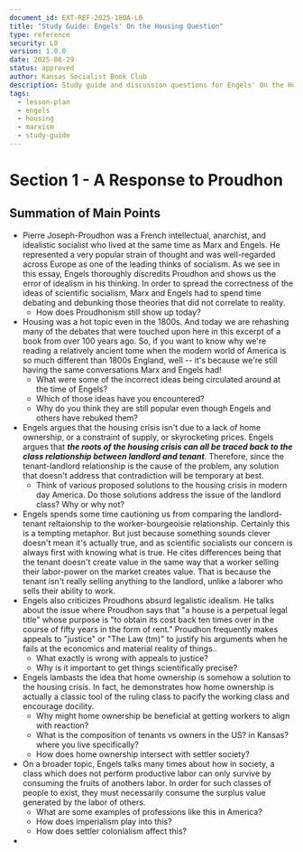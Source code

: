 ```yaml
---
document_id: EXT-REF-2025-180A-L0
title: "Study Guide: Engels' On the Housing Question"
type: reference
security: L0
version: 1.0.0
date: 2025-06-29
status: approved
author: Kansas Socialist Book Club
description: Study guide and discussion questions for Engels' On the Housing Question, focusing on the housing crisis and class relations
tags:
  - lesson-plan
  - engels
  - housing
  - marxism
  - study-guide
---
```


# Section 1 - A Response to Proudhon
## Summation of Main Points
* Pierre Joseph-Proudhon was a French intellectual, anarchist, and idealistic socialist who lived at the same time as Marx and Engels. He represented a very popular strain of thought and was well-regarded across Europe as one of the leading thinks of socialism. As we see in this essay, Engels thoroughly discredits Proudhon and shows us the error of idealism in his thinking. In order to spread the correctness of the ideas of scientific socialism, Marx and Engels had to spend time debating and debunking those theories that did not correlate to reality.
	* How does Proudhonism still show up today?
* Housing was a hot topic even in the 1800s. And today we are rehashing many of the debates that were touched upon here in this excerpt of a book from over 100 years ago. So, if you want to know why we're reading a relatively ancient tome when the modern world of America is so much different than 1800s England, well -- it's because we're still having the same conversations Marx and Engels had!
	* What were some of the incorrect ideas being circulated around at the time of Engels?
	* Which of those ideas have you encountered?
	* Why do you think they are still popular even though Engels and others have rebuked them?
* Engels argues that the housing crisis isn't due to a lack of home ownership, or a constraint of supply, or skyrocketing prices. Engels argues that ***the roots of the housing crisis can all be traced back to the class relationship between landlord and tenant***. Therefore, since the tenant-landlord relationship is the cause of the problem, any solution that doesn't address that contradiction will be temporary at best.
	* Think of various proposed solutions to the housing crisis in modern day America. Do those solutions address the issue of the landlord class? Why or why not?
* Engels spends some time cautioning us from comparing the landlord-tenant reltaionship to the worker-bourgeoisie relationship. Certainly this is a tempting metaphor. But just because something sounds clever doesn't mean it's actually true, and as scientific socialists our concern is always first with knowing what is true. He cites differences being that the tenant doesn't create value in the same way that a worker selling their labor-power on the market creates value. That is because the tenant isn't really selling anything to the landlord, unlike a laborer who sells their ability to work.
* Engels also criticizes Proudhons absurd legalistic idealism. He talks about the issue where Proudhon says that "a house is a perpetual legal title" whose purpose is "to obtain its cost back ten times over in the course of fifty years in the form of rent." Proudhon frequently makes appeals to "justice" or "The Law (tm)" to justify his arguments when he fails at the economics and material reality of things..
	* What exactly is wrong with appeals to justice?
	* Why is it important to get things scientifically precise?
* Engels lambasts the idea that home ownership is somehow a solution to the housing crisis. In fact, he demonstrates how home ownership is actually a classic tool of the ruling class to pacify the working class and encourage docility.
	* Why might home ownership be beneficial at getting workers to align with reaction?
	* What is the composition of tenants vs owners in the US? in Kansas? where you live specifically?
	* How does home ownership intersect with settler society?
* On a broader topic, Engels talks many times about how in society, a class which does not perform productive labor can only survive by consuming the fruits of anothers labor. In order for such classes of people to exist, they must necessarily consume the surplus value generated by the labor of others.
	* What are some examples of professions like this in America?
	* How does imperialism play into this?
	* How does settler colonialism affect this?
* 